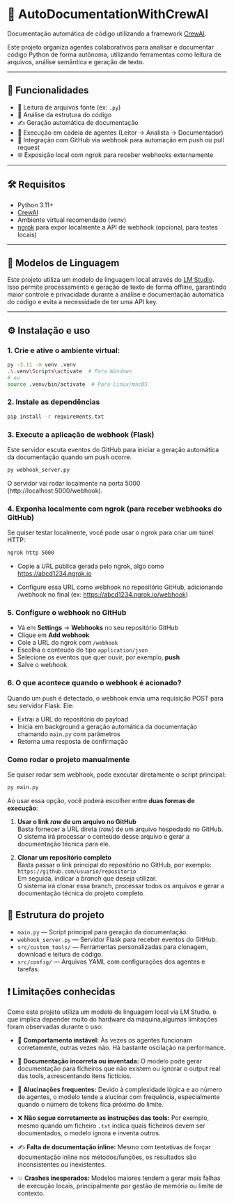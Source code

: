 # 🧠 AutoDocumentationWithCrewAI

Documentação automática de código utilizando a framework [CrewAI](https://github.com/joaomdmoura/crewAI).

Este projeto organiza agentes colaborativos para analisar e documentar código Python de forma autônoma, utilizando ferramentas como leitura de arquivos, análise semântica e geração de texto.

---

## 🚀 Funcionalidades

- 📄 Leitura de arquivos fonte (ex: `.py`)
- 🧠 Análise da estrutura do código
- ✍️ Geração automática de documentação
- 🤖 Execução em cadeia de agentes (Leitor → Analista → Documentador)
- 🔄 Integração com GitHub via webhook para automação em push ou pull request
- 🌐 Exposição local com ngrok para receber webhooks externamente

---

## 🛠️ Requisitos

- Python 3.11+
- [CrewAI](https://github.com/joaomdmoura/crewAI)
- Ambiente virtual recomendado (venv)
- [ngrok](https://ngrok.com/) para expor localmente a API de webhook (opcional, para testes locais)

---

## 🧠 Modelos de Linguagem

Este projeto utiliza um modelo de linguagem local através do [LM Studio](https://lmstudio.ai/). Isso permite processamento e geração de texto de forma offline, garantindo maior controle e privacidade durante a análise e documentação automática do código e evita a necessidade de ter uma API key.

---

## ⚙️ Instalação e uso

### 1. Crie e ative o ambiente virtual:

```bash
py -3.11 -m venv .venv
.\.venv\Scripts\activate  # Para Windows
# ou
source .venv/bin/activate  # Para Linux/macOS
```

### 2. Instale as dependências

```bash
pip install -r requirements.txt
```

### 3. Execute a aplicação de webhook (Flask)

Este servidor escuta eventos do GitHub para iniciar a geração automática da documentação quando um push ocorre.

```bash
py webhook_server.py
```

O servidor vai rodar localmente na porta 5000 (http://localhost:5000/webhook).

### 4. Exponha localmente com ngrok (para receber webhooks do GitHub)

Se quiser testar localmente, você pode usar o ngrok para criar um túnel HTTP:

```bash
ngrok http 5000
```

- Copie a URL pública gerada pelo ngrok, algo como https://abcd1234.ngrok.io

- Configure essa URL como webhook no repositório GitHub, adicionando /webhook no final (ex: https://abcd1234.ngrok.io/webhook)

### 5. Configure o webhook no GitHub

- Vá em **Settings** → **Webhooks** no seu repositório GitHub
- Clique em **Add webhook**
- Cole a URL do ngrok com `/webhook`
- Escolha o conteúdo do tipo `application/json`
- Selecione os eventos que quer ouvir, por exemplo, **push**
- Salve o webhook

### 6. O que acontece quando o webhook é acionado?

Quando um push é detectado, o webhook envia uma requisição POST para seu servidor Flask. Ele:

- Extrai a URL do repositório do payload
- Inicia em background a geração automática da documentação chamando `main.py` com parâmetros
- Retorna uma resposta de confirmação

### Como rodar o projeto manualmente

Se quiser rodar sem webhook, pode executar diretamente o script principal:

```bash
py main.py
```

Ao usar essa opção, você poderá escolher entre **duas formas de execução**:

1. **Usar o link *raw* de um arquivo no GitHub**  
   Basta fornecer a URL direta (*raw*) de um arquivo hospedado no GitHub.  
   O sistema irá processar o conteúdo desse arquivo e gerar a documentação técnica para ele.

2. **Clonar um repositório completo**  
   Basta passar o link principal do repositório no GitHub, por exemplo:  
   `https://github.com/usuario/repositorio`  
   Em seguida, indicar a *branch* que deseja utilizar.  
   O sistema irá clonar essa branch, processar todos os arquivos e gerar a documentação técnica do projeto completo.

## 📁 Estrutura do projeto

- `main.py` — Script principal para geração da documentação.
- `webhook_server.py` — Servidor Flask para receber eventos do GitHub.
- `src/custom_tools/` — Ferramentas personalizadas para clonagem, download e leitura de código.
- `src/config/` — Arquivos YAML com configurações dos agentes e tarefas.


 ## ❗ Limitações conhecidas

Como este projeto utiliza um modelo de linguagem local via LM Studio, o que implica depender muito do hardware da máquina,algumas limitações foram observadas durante o uso:

- 🔁 **Comportamento instável:** Às vezes os agentes funcionam corretamente, outras vezes não. Há bastante oscilação na performance.

- 📄 **Documentação incorreta ou inventada:** O modelo pode gerar documentação para ficheiros que não existem ou ignorar o output real das tools, acrescentando itens fictícios.

- 🧠 **Alucinações frequentes:** Devido à complexidade lógica e ao número de agentes, o modelo tende a alucinar com frequência, especialmente quando o número de tokens fica próximo do limite.

- ❌ **Não segue corretamente as instruções das tools:** Por exemplo, mesmo quando um ficheiro `.txt` indica quais ficheiros devem ser documentados, o modelo ignora e inventa outros.

- ✍️ **Falta de documentação inline:** Mesmo com tentativas de forçar documentação inline nos métodos/funções, os resultados são inconsistentes ou inexistentes.

- 💥 **Crashes inesperados:** Modelos maiores tendem a gerar mais falhas de execução locais, principalmente por gestão de memória ou limite de contexto.

 
 
